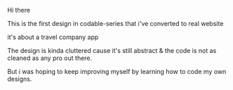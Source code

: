 Hi there 

This is the first design in codable-series that i've converted to real website

it's about a travel company app

The design is kinda cluttered cause it's still abstract & the code is not as cleaned as any pro out there.

But i was hoping to keep improving myself by learning how to code my own designs.
